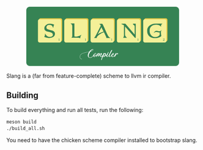 <p align="center">
  <img width="400" src="./github/logo_paths.svg">
</p>

Slang is a (far from feature-complete) scheme to llvm ir compiler.

## Building

To build everything and run all tests, run the following:
``` bash
meson build
./build_all.sh
```

You need to have the chicken scheme compiler installed to bootstrap slang.
